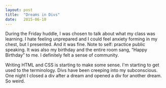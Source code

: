 ```yaml
---
layout: post
title:  "Dreams in Divs"
date:   2015-06-10 
---
```

During the Friday huddle, I was chosen to talk about what my class was learning. I hate feeling unprepared and I could feel anxiety forming in my chest, but I presented. And it was fine. Note to self: practice public speaking. It was also my birthday and the entire room sang, “Happy Birthday” to me. I definitely felt a sense of community. 

Writing HTML and CSS is starting to make some sense. I'm starting to get used to the terminology. Divs have been creeping into my subconscious. One night I closed a div after a dream and opened a div for another dream. So weird. 
